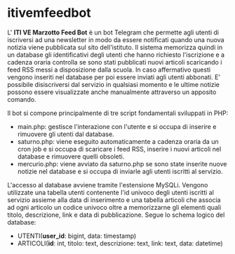 # itivemfeedbot

L' __ITI VE Marzotto Feed Bot__ è un bot Telegram che permette agli utenti di iscriversi ad una newsletter in modo da essere notificati quando una nuova notizia viene pubblicata sul sito dell'istituto.
Il sistema memorizza quindi in un database gli identificativi degli utenti che hanno richiesto l'iscrizione e a cadenza oraria controlla se sono stati pubblicati nuovi articoli scaricando i feed RSS messi a disposizione dalla scuola.
In caso affermativo questi vengono inseriti nel database per poi essere inviati agli utenti abbonati.
E' possibile disiscriversi dal servizio in qualsiasi momento e le ultime notizie possono essere visualizzate anche manualmente attraverso un apposito comando.

Il bot si compone principalmente di tre script fondamentali sviluppati in PHP:
- main.php: gestisce l'interazione con l'utente e si occupa di inserire e rimuovere gli utenti dal database.
- saturno.php: viene eseguito automaticamente a cadenza oraria da un cron job e si occupa di scaricare i feed RSS, inserire i nuovi articoli nel database e rimuovere quelli obsoleti.
- mercurio.php: viene avviato da saturno.php se sono state inserite nuove notizie nel database e si occupa di inviarle agli utenti iscritti al servizio.

L'accesso al database avviene tramite l'estensione MySQLi.
Vengono utilizzate una tabella utenti contenente l'id univoco degli utenti iscritti al servizio assieme alla data di inserimento e una tabella articoli che associa ad ogni articolo un codice univoco oltre a memorizzarne gli elementi quali titolo, descrizione, link e data di pubblicazione.
Segue lo schema logico del database:

- UTENTI(__user_id__: bigint, data: timestamp)
- ARTICOLI(__id__: int, titolo: text, descrizione: text, link: text, data: datetime)
